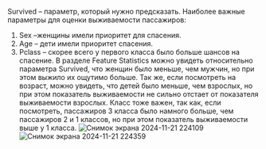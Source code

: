 Survived – параметр, который нужно предсказать.
Наиболее важные параметры для оценки выживаемости пассажиров:
1.	 Sex –женщины имели приоритет для спасения.
2.	 Age – дети имели приоритет спасения.
3.	 Pclass – скорее всего у первого класса было больше шансов на спасение.
В разделе Feature Statistics можно увидеть относительно параметра Survived, что женщин было меньше, чем мужчин, но при этом выжило их ощутимо больше.
Так же, если посмотреть на возраст, можно увидеть, что детей было меньше, чем взрослых, но при этом показатель выживаемости не сильно отстает от показателя выживаемости взрослых. 
Класс тоже важен, так как, если посмотреть, пассажиров 3 класса было намного больше, чем пассажиров 2 и 1 классов, но при этом показатель выживаемости выше у 1 класса.
![Снимок экрана 2024-11-21 224109](https://github.com/user-attachments/assets/0269c6ea-0cca-426a-8bc6-97ccf3a2ecfb)
![Снимок экрана 2024-11-21 224359](https://github.com/user-attachments/assets/098fcf86-e88e-486e-90ce-c092c80d90a9)

